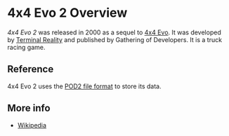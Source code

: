 # 4x4 Evo 2 Overview

*4x4 Evo 2* was released in 2000 as a sequel to [4x4 Evo](4x4Evo1.md). It was developed by [Terminal Reality](TerminalReality.md) and published by Gathering of Developers. It is a truck racing game.

## Reference

4x4 Evo 2 uses the [POD2 file format](Pod2FormatReference.md) to store its data.

## More info

 * [Wikipedia](http://en.wikipedia.org/wiki/4x4_EVO_2)